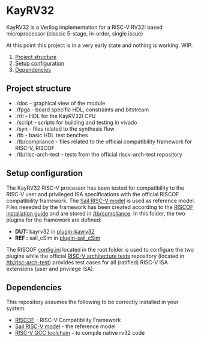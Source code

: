 # KayRV32
KayRV32 is a Verilog implementation for a RISC-V RV32I based microprocessor (classic 5-stage, in-order, single issue)

At this point this project is in a very early state and nothing is working. WIP.

1. [Project structure](#Project-structure)
2. [Setup configuration](#Setup-configuration)
3. [Dependencies](#Dependencies)

## Project structure
- ./doc - graphical view of the module
- ./fpga - board specific HDL, constraints and bitstream
- ./rtl - HDL for the KayRV32I CPU
- ./script - scripts for building and testing in vivado
- ./syn - files related to the synthesis flow
- ./tb - basic HDL test benches
- ./tb/compliance - files related to the official compatibility framework for RISC-V, RISCOF
- ./tb/risc-arch-test - tests from the official riscv-arch-test repository

## Setup configuration
The KayRV32 RISC-V processor has been tested for compatibility to the RISC-V user and privileged ISA specifications with the official RISCOF compatibility framework. The [Sail RISC-V model](https://github.com/riscv/sail-riscv) is used as reference model. Files neeeded by the framework has been created according to the [RISCOF installation guide](https://riscof.readthedocs.io/en/latest/intro.html) and are stored in [/tb/compliance](/tb/compliance). In this folder, the two plugins for the framework are defined:
- **DUT:** kayrv32 in [plugin-kayrv32](/tb/compliance/plugin-kayrv32)
- **REF :** sail_cSim in [plugin-sail_cSim](/tb/compliance/plugin-sail_cSim)

The RISCOF [config.ini](/config.ini) located in the root folder is used to configure the two plugins while the official [RISC-V architecture tests](https://github.com/riscv-non-isa/riscv-arch-test) repository (located in [/tb/risc-arch-test](/tb/risc-arch-test)) provides test cases for all (ratified) RISC-V ISA extensions (user and privilege ISA). 

## Dependencies
This repository assumes the following to be correctly installed in your system:
- [RISCOF](https://github.com/riscv-software-src/riscof) - RISC-V Compatibility Framework
- [Sail RISC-V model](https://github.com/riscv/sail-riscv) - the reference model
- [RISC-V GCC toolchain](https://github.com/riscv/riscv-gnu-toolchain) - to compile native rv32 code
